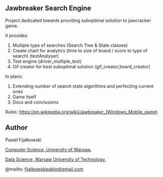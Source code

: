 ## Jawbreaker Search Engine 
Project dedicated towards providing suboptimal solution to jawcracker game. 


It provides:
1. Multiple type of searches (Search Tree & State classes)
2. Create chart for analytics (time to size of board / score to type of search) (testAnalyser)
3. Test engine (driver_multiple_test)
4. Gif creator for best suboptimal solution (gif_creator,board_creator)

In plans:
1. Extending number of search state algorithms and perfecting current ones
2. Game itself
3. Docs and conclusions


Rules: https://en.wikipedia.org/wiki/Jawbreaker_(Windows_Mobile_game)

## Author
Paweł Fijałkowski

[Computer Science, University of Warsaw.](https://www.mimuw.edu.pl/)

[Data Science, Warsaw University of Technology.](https://ww2.mini.pw.edu.pl/)

@mailto: fijalkowskipablo@gmail.com



